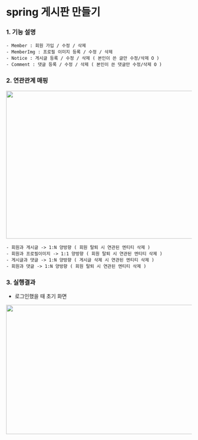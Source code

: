 # spring 게시판 만들기

### 1. 기능 설명


    - Member : 회원 가입 / 수정 / 삭제
    - MemberImg : 프로필 이미지 등록 / 수정 / 삭제
    - Notice : 게시글 등록 / 수정 / 삭제 ( 본인이 쓴 글만 수정/삭제 O )
    - Comment : 댓글 등록 / 수정 / 삭제 ( 본인이 쓴 댓글만 수정/삭제 O )



### 2. 연관관계 매핑
<div align="center">
  <img src="https://user-images.githubusercontent.com/79985588/209905811-b6a16e9b-2bdd-455b-8c8a-7f10a9252278.png" width="600" height="400">
    <br/>
</div>


    - 회원과 게시글 -> 1:N 양방향 ( 회원 탈퇴 시 연관된 엔티티 삭제 ) 
    - 회원과 프로필이미지 -> 1:1 양방향 ( 회원 탈퇴 시 연관된 엔티티 삭제 )
    - 게시글과 댓글 -> 1:N 양방향 ( 게시글 삭제 시 연관된 엔티티 삭제 )
    - 회원과 댓글 -> 1:N 양방향 ( 회원 탈퇴 시 연관된 엔티티 삭제 )



### 3. 실행결과
- 로그인했을 때 초기 화면
<div align="center">
    <img src="https://user-images.githubusercontent.com/79985588/209906227-5332a4fd-d389-49c8-8f54-7bc2b14c02fc.png" 
    width="750" height="350">
</div>